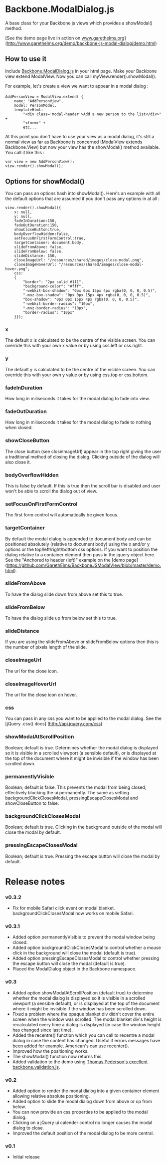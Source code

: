 # Backbone.ModalDialog.js

A base class for your Backbone js views which provides a showModal() method. 

[See the demo page live in action on www.garethelms.org] (http://www.garethelms.org/demo/backbone-js-modal-dialog/demo.html)

## How to use it

Include [Backbone.ModalDialog.js](https://github.com/GarethElms/BackboneJSModalView/blob/master/Backbone.ModalDialog.js) in your html page. Make your Backbone view extend ModalView. Now you can call myView.render().showModal().

For example, let's create a view we want to appear in a modal dialog :

####
	AddPersonView = ModalView.extend( {
		name: "AddPersonView",
		model: PersonModel,
		templateHtml:
			"<div class='modal-header'>Add a new person to the list</div>" +
			"<form>" +
			etc...

At this point you don't have to use your view as a modal dialog, it's still a normal view as far as Backbone is concerned (ModalView extends Backbone.View) but now your view has the showModal() method available. You call it like this :

	var view = new AddPersonView();
	view.render().showModal();

## Options for showModal()
You can pass an options hash into showModal(). Here's an example with all the default options that are assumed if you don't pass any options in at all :

	view.render().showModal({
		x: null,
        y: null,
		fadeInDuration:150,
		fadeOutDuration:150,
		showCloseButton:true,
		bodyOverflowHidden:false,
		setFocusOnFirstFormControl:true,
		targetContainer: document.body,
		slideFromAbove: false,
		slideFromBelow: false,
		slideDistance: 150,
		closeImageUrl: "/resources/shared/images/close-modal.png",
		closeImageHoverUrl: "/resources/shared/images/close-modal-hover.png",
		css:
		{
			"border": "2px solid #111",
			"background-color": "#fff",
			"-webkit-box-shadow": "0px 0px 15px 4px rgba(0, 0, 0, 0.5)",
			"-moz-box-shadow": "0px 0px 15px 4px rgba(0, 0, 0, 0.5)",
			"box-shadow": "0px 0px 15px 4px rgba(0, 0, 0, 0.5)",
			"-webkit-border-radius": "10px",
			"-moz-border-radius": "10px",
			"border-radius": "10px"
		}});

### x
The default x is calculated to be the centre of the visible screen. You can override this with your own x value or by using css.left or css.right.

### y
The default y is calculated to be the centre of the visible screen. You can override this with your own y value or by using css.top or css.bottom.
		
### fadeInDuration
How long in miliseconds it takes for the modal dialog to fade into view.

### fadeOutDuration
How long in miliseconds it takes for the modal dialog to fade to nothing when closed.

### showCloseButton
The close button (see closeImageUrl) appear in the top right giving the user a traditional method of closing the dialog. Clicking outside of the dialog will also close it.

### bodyOverflowHidden
This is false by default. If this is true then the scroll bar is disabled and user won't be able to scroll the dialog out of view.

### setFocusOnFirstFormControl
The first form control will automatically be given focus.

### targetContainer
By default the modal dialog is appended to document.body and can be positioned absolutely (relative to document body) using the x and/or y options or the top/left/right/bottom css options. If you want to position the dialog relative to a container element then pass in the jquery object here. See the "Anchored to header (left)" example on the [demo page] (https://github.com/GarethElms/BackboneJSModalView/blob/master/demo.html).

### slideFromAbove
To have the dialog slide down from above set this to true.

### slideFromBelow
To have the dialog slide up from below set this to true.

### slideDistance
If you are using the slideFromAbove or slideFromBelow options then this is the number of pixels length of the slide.

### closeImageUrl
The url for the close icon.

### closeImageHoverUrl
The url for the close icon on hover.

### css
You can pass in any css you want to be applied to the modal dialog. See the [jQuery .css() docs] (http://api.jquery.com/css)

### showModalAtScrollPosition
Boolean; default is true. Determines whether the modal dialog is displayed so it is visible in a scrolled viewport (a sensible default), or is displayed at the top of the document where it might be invisible if the window has been scrolled down.

### permanentlyVisible
Boolean; default is false. This prevents the modal from being closed, effectively blocking the ui permanently. The same as setting backgroundClickClosesModal, pressingEscapeClosesModal and showCloseButton to false.

### backgroundClickClosesModal
Boolean; default is true. Clicking in the background outside of the modal will close the modal by default.

### pressingEscapeClosesModal
Boolean; default is true. Pressing the escape button will close the modal by default.

# Release notes

### v0.3.2
* Fix for mobile Safari click event on modal blanket. backgroundClickClosesModal now works on mobile Safari.

### v0.3.1
* Added option permanentlyVisible to prevent the modal window being closed.
* Added option backgroundClickClosesModal to control whether a mouse click in the background will close the modal (default is true).
* Added option pressingEscapeClosesModal to control whether pressing the escape button will close the modal (default is true).
* Placed the ModalDialog object in the Backbone namespace.

### v0.3
* Added option showModalAtScrollPosition (default true) to determine whether the modal dialog is displayed so it is visible in a scrolled viewport (a sensible default), or is displayed at the top of the document where it might be invisible if the window has been scrolled down.
* Fixed a problem where the opaque blanket div didn't cover the entire screen when the window was scrolled. The modal blanket div's height is recalculated every time a dialog is displayed (in case the window height has changed since last time).
* Added the recentre() function which you can call to recentre a modal dialog in case the content has changed. Useful if errors messages have been added for example. American's can use recenter().
* Improved how the positioning works.
* The showModal() function now returns this.
* Added validation to the demo using [Thomas Pederson's excellent backbone.validation.js](https://github.com/thedersen/backbone.validation).

### v0.2
* Added option to render the modal dialog into a given container element allowing relative absolute positioning.
* Added option to slide the modal dialog down from above or up from below.
* You can now provide an css properties to be applied to the modal dialog.
* Clicking on a jQuery ui calender control no longer causes the modal dialog to close.
* Improved the default position of the modal dialog to be more central.

### v0.1
* Initial release